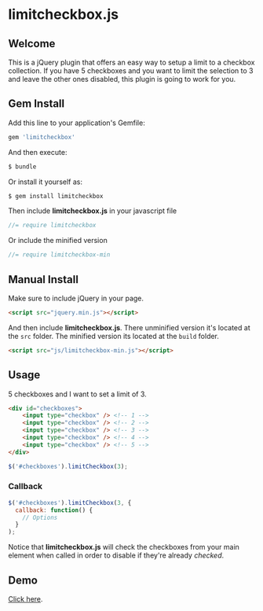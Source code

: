 limitcheckbox.js
===========

## Welcome

This is a jQuery plugin that offers an easy way to setup a limit to a checkbox collection. If you have 5 checkboxes and you want to limit the selection to 3 and leave the other ones disabled, this plugin is going to work for you.

## Gem Install

Add this line to your application's Gemfile:

```bash
gem 'limitcheckbox'
```

And then execute:

```bash
$ bundle
```

Or install it yourself as:

```bash
$ gem install limitcheckbox
```

Then include **limitcheckbox.js** in your javascript file

```javascript
//= require limitcheckbox
```

Or include the minified version

```javascript
//= require limitcheckbox-min
```

## Manual Install

Make sure to include jQuery in your page.

```html
<script src="jquery.min.js"></script>
```

And then include **limitcheckbox.js**. There unminified version it's located at the `src` folder. The minified version its located at the `build` folder. 

```html
<script src="js/limitcheckbox-min.js"></script>
```

## Usage

5 checkboxes and I want to set a limit of 3.

```html
<div id="checkboxes">
    <input type="checkbox" /> <!-- 1 -->
    <input type="checkbox" /> <!-- 2 -->
    <input type="checkbox" /> <!-- 3 -->
    <input type="checkbox" /> <!-- 4 -->
    <input type="checkbox" /> <!-- 5 -->
</div>
```
```javascript
$('#checkboxes').limitCheckbox(3);
```

### Callback
```javascript
$('#checkboxes').limitCheckbox(3, {
  callback: function() {
    // Options
  }
);
```

Notice that **limitcheckbox.js** will check the checkboxes from your main element when called in order to disable if they're already *checked*.

## Demo

[Click here](http://jsfiddle.net/kinduff/wBZk9/).
